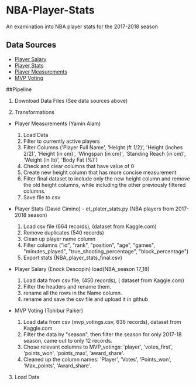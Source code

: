 # NBA-Player-Stats
An examination into NBA player stats for the 2017-2018 season


## Data Sources
* [Player Salary](https://www.kaggle.com/koki25ando/salary)
* [Player Stats](https://www.kaggle.com/mcamli/nba17-18)
* [Player Measurements](https://www.kaggle.com/whitefero/nba-players-measurements-19472017)
* [MVP Voting](https://www.kaggle.com/danchyy/nba-mvp-votings-through-history)

##Pipeline
1. Download Data Files (See data sources above)

2. Transformations 
  * Player Measurements (Yamin Alam)
    1. Load Data
    2. Filter to currently active players
    3. Filter Columns ('Player Full Name', 'Height (ft 1/2)', 'Height (inches 2/2)', 'Height (in cm)',
                'Wingspan (in cm)', 'Standing Reach (in cm)', 'Weight (in lb)', 'Body Fat (%)')
    4. Check and clear columns that have value of 0
    5. Create new height column that has more concise measurement
    6. Filter final dataset to include only the new height column and remove the old height columns, while including the other 
    previously filtered columns.
    7. Save file to csv
    
  * Player Stats (David Cimino) - et_plater_stats.py (NBA players from 2017-2018 season)
    1. Load csv file (664 records), (dataset from Kaggle.com)
    2. Remove duplicates (540 records)
    3. Clean up player name column
    4. Filter columns ("id", "rank", "position", "age", "games", "minutes_played", "true_shooting_percentage", "block_percentage")
    5. Export stats (NBA_player_stats_final.csv)
  
  * Player Salary (Enock Descopin) load(NBA_season 17_18) 
    1. Load data from csv file, (450 records), ( dataset from Kaggle.com)
    2. Filter the headers and rename them.
    3. rename all the rows in the Name column.
    4. rename and save the csv file and upload it in github

  * MVP Voting (Tohibur Paiker)
    1. Load data from csv (mvp_votings.csv, 636 records), dataset from Kaggle.com
    2. Filter the data by "season", then filter the season for only 2017-18 season, came out to only 12 records.
    3. Chose relevant columns to MVP_votings: 'player', 'votes_first', 'points_won', 'points_max', 'award_share'.
    4. Cleaned up the column names: 'Player',	'Votes',	'Points_won',	'Max_points',	'Award_share'.
  
3. Load Data 
